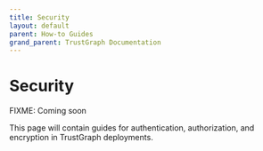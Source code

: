 ```yaml
---
title: Security
layout: default
parent: How-to Guides
grand_parent: TrustGraph Documentation
---
```


# Security

FIXME: Coming soon

This page will contain guides for authentication, authorization, and encryption in TrustGraph deployments.